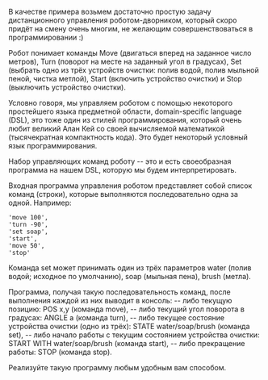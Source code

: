 В качестве примера возьмем достаточно простую задачу дистанционного управления роботом-дворником, который скоро придёт на смену очень многим, не желающим совершенствоваться в программировании :)

Робот понимает команды Move (двигаться вперед на заданное число метров), Turn (поворот на месте на заданный угол в градусах), Set (выбрать одно из трёх устройств очистки: полив водой, полив мыльной пеной, чистка метлой), Start (включить устройство очистки) и Stop (выключить устройство очистки).

Условно говоря, мы управляем роботом с помощью некоторого простейшего языка предметной области, domain-specific language (DSL), это тоже один из стилей программирования, который очень любит великий Алан Кей со своей вычисляемой математикой (тысячекратная компактность кода). Это будет некоторый условный язык программирования.

Набор управляющих команд роботу -- это и есть своеобразная программа на нашем DSL, которую мы будем интерпретировать.

Входная программа управления роботом представляет собой список команд (строки), которые выполняются последовательно одна за одной. Например:

    'move 100',
    'turn -90',
    'set soap',
    'start',
    'move 50',
    'stop'

Команда set может принимать один из трёх параметров water (полив водой; исходное по умолчанию), soap (мыльная пена), brush (метла).

Программа, получая такую последовательность команд, после выполнения каждой из них выводит в консоль:
-- либо текущую позицию: POS x,y (команда move),
-- либо текущий угол поворота в градусах: ANGLE a (команда turn),
-- либо текущее состояние устройства очистки (одно из трёх): STATE water/soap/brush (команда set),
-- либо начало работы с текущим состоянием устройства очистки: START WITH water/soap/brush (команда start),
-- либо прекращение работы: STOP (команда stop).

Реализуйте такую программу любым удобным вам способом.
